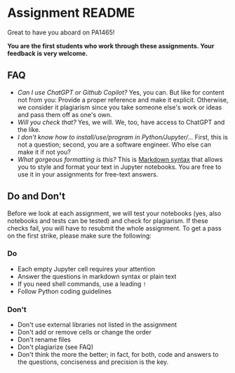 # Assignment README

Great to have you aboard on PA1465!

**You are the first students who work through these assignments. Your feedback is very welcome.**

## FAQ
- *Can I use ChatGPT or Github Copilot?* Yes, you can. But like for content not from you: Provide a proper reference and make it explicit. Otherwise, we consider it plagiarism since you take someone else's work or ideas and pass them off as one's own. 
- *Will you check that?* Yes, we will. We, too, have access to ChatGPT and the like.
- *I don't know how to install/use/program in Python/Jupyter/...* First, this is not a question; second, you are a software engineer. Who else can make it if not you?
- *What gorgeous formatting is this?* This is [Markdown syntax](https://en.wikipedia.org/wiki/Markdown) that allows you to style and format your text in Jupyter notebooks. You are free to use it in your assignments for free-text answers.

## Do and Don't
Before we look at each assignment, we will test your notebooks (yes, also notebooks and tests can be tested) and check for plagiarism. If these checks fail, you will have to resubmit the whole assignment. To get a pass on the first strike, please make sure the following: 

### Do
- Each empty Jupyter cell requires your attention
- Answer the questions in markdown syntax or plain text
- If you need shell commands, use a leading `!`
- Follow Python coding guidelines

### Don't 
- Don't use external libraries not listed in the assignment
- Don't add or remove cells or change the order
- Don't rename files
- Don't plagiarize (see FAQ)
- Don't think the more the better; in fact, for both, code and answers to the questions, conciseness and precision is the key. 